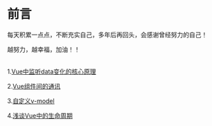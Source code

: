 # 前言

每天积累一点点，不断充实自己，多年后再回头，会感谢曾经努力的自己！

越努力，越幸福，加油！！
<br/><br/> 

1.[Vue中监听data变化的核心原理](https://github.com/fuhangyy/Vue-Blog/issues/1)

2.[Vue组件间的通讯](https://github.com/fuhangyy/Vue-Blog/issues/2)

3.[自定义v-model](https://github.com/fuhangyy/Vue-Blog/issues/3)

4.[浅谈Vue中的生命周期](https://github.com/fuhangyy/Vue-Blog/issues/4)

